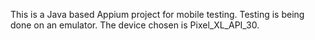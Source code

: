This is a Java based Appium project for mobile testing. Testing is being done on an emulator.
The device chosen is Pixel_XL_API_30.

 